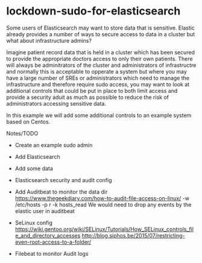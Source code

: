 # lockdown-sudo-for-elasticsearch

Some users of Elasticsearch may want to store data that is sensitive. Elastic already provides a number of ways to secure access to data in a cluster but what about infrastructure admins?

Imagine patient record data that is held in a cluster which has been secured to provide the appropriate doctors access to only their own patients. There will always be adminitrators of the cluster and administrators of infrastructre and normally this is acceptable to opperate a system but where you may have a large number of SREs or administrators which need to manage the infrastructure and therefore require sudo access, you may want to look at additional controls that could be put in place to both limit access and provide a security aduit as much as possible to reduce the risk of administrators accessing sensitive data.

In this example we will add some additional controls to an example system based on Centos.

Notes/TODO
- Create an example sudo admin
- Add Elasticsearch
- Add some data
- Elasticsearch security and audit config
- Add Auditbeat to monitor the data dir
https://www.thegeekdiary.com/how-to-audit-file-access-on-linux/
-w /etc/hosts -p r -k hosts_read
We would need to drop any events by the elastic user in auditbeat

- SeLinux config
https://wiki.gentoo.org/wiki/SELinux/Tutorials/How_SELinux_controls_file_and_directory_accesses
http://blog.siphos.be/2015/07/restricting-even-root-access-to-a-folder/

- Filebeat to monitor Audit logs
